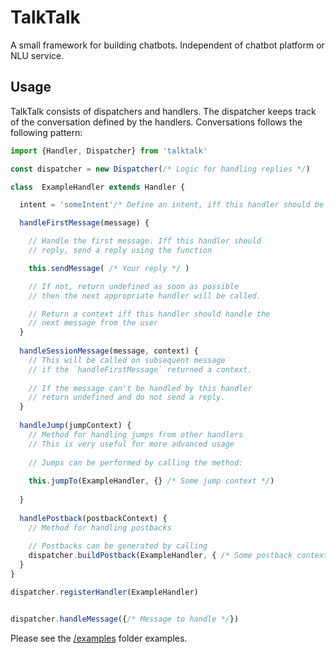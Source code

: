 # TalkTalk

A small framework for building chatbots. Independent of chatbot platform or NLU service.

## Usage

TalkTalk consists of dispatchers and handlers. The dispatcher keeps track of the conversation 
defined by the handlers. Conversations follows the following pattern:

```js
import {Handler, Dispatcher} from 'talktalk'

const dispatcher = new Dispatcher(/* Logic for handling replies */)

class  ExampleHandler extends Handler {

  intent = 'someIntent'/* Define an intent, iff this handler should be limited to this */

  handleFirstMessage(message) {

    // Handle the first message. Iff this handler should 
    // reply, send a reply using the function 

    this.sendMessage( /* Your reply */ )

    // If not, return undefined as soon as possible
    // then the next appropriate handler will be called.

    // Return a context iff this handler should handle the
    // next message from the user
  }
  
  handleSessionMessage(message, context) {
    // This will be called on subsequent message
    // if the `handleFirstMessage` returned a context.
    
    // If the message can't be handled by this handler
    // return undefined and do not send a reply. 
  }
  
  handleJump(jumpContext) {
    // Method for handling jumps from other handlers
    // This is very useful for more advanced usage 
    
    // Jumps can be performed by calling the method:
    
    this.jumpTo(ExampleHandler, {} /* Some jump context */)
    
  }
  
  handlePostback(postbackContext) {
    // Method for handling postbacks
    
    // Postbacks can be generated by calling
    dispatcher.buildPostback(ExampleHandler, { /* Some postback context */ })
  }
}

dispatcher.registerHandler(ExampleHandler)


dispatcher.handleMessage({/* Message to handle */})
```



Please see the [/examples](/examples) folder examples.

